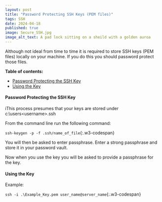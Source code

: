 ```yaml
---
layout: post
title: "Password Protecting SSH Keys (PEM files)"
tags: SSH
date: 2024-04-18
published: true
image: Secure_SSH.jpg
image_alt_text: A pad lock sitting on a sheild with a golden auroa
---
```

<!-- Description of article -->
Although not ideal from time to time it is required to store SSH keys (PEM files) locally on your machine.  If you do this you should password protect those files.  

**Table of contents:**
- [Password Protecting the SSH Key](#item-one)
- [Using the Key](#item-two)

<!-- headings -->
<a id="item-one"></a>
#### Password Protecting the SSH Key
<span class="w3-badge w3-indigo">i</span>This process presumes that your keys are stored under c:\users\<username>\.ssh

From the command line run the following command:

`ssh-keygen -p -f .ssh/name_of_file`{:.w3-codespan}

You will then be asked to enter passphrase.  Enter a strong passphrase and store it in your password vault.

Now when you use the key you will be asked to provide a passphrase for the key.

<a id="item-two"></a>
#### Using the Key
Example:

`ssh -i .\Example_Key.pem user_name@server_name`{:.w3-codespan}

